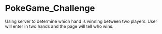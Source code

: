 # PokeGame_Challenge
Using server to determine which hand is winning between two players. User will enter in two hands and the page will tell who wins.
